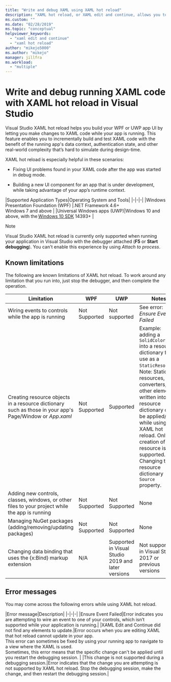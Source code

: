 ```yaml
---
title: "Write and debug XAML using XAML hot reload"
description: "XAML hot reload, or XAML edit and continue, allows you to make changes to your XAML code while running apps"
ms.custom: ""
ms.date: "02/28/2019"
ms.topic: "conceptual"
helpviewer_keywords:
  - "xaml edit and continue"
  - "xaml hot reload"
author: "mikejo5000"
ms.author: "mikejo"
manager: jillfra
ms.workload: 
  - "multiple"
---
```

# Write and debug running XAML code with XAML hot reload in Visual Studio

Visual Studio XAML hot reload helps you build your WPF or UWP app UI by letting you make changes to XAML code while your app is running. This feature enables you to incrementally build and test XAML code with the benefit of the running app's data context, authentication state, and other real-world complexity that’s hard to simulate during design-time.

XAML hot reload is especially helpful in these scenarios:

* Fixing UI problems found in your XAML code after the app was started in debug mode.

* Building a new UI component for an app that is under development, while taking advantage of your app’s runtime context.

|Supported Application Types|Operating System and Tools|
|-|-|-|
|Windows Presentation Foundation (WPF) |.NET Framework 4.6+</br>Windows 7 and above |
|Universal Windows apps (UWP)|Windows 10 and above, with the [Windows 10 SDK](https://developer.microsoft.com/windows/downloads/windows-10-sdk) 14393+ |

> [!NOTE]
> Visual Studio XAML hot reload is currently only supported when running your application in Visual Studio with the debugger attached (**F5** or **Start debugging**). You can't enable this experience by using *Attach to process*.

## Known limitations

The following are known limitations of XAML hot reload. To work around any limitation that you run into, just stop the debugger, and then complete the operation.

|Limitation|WPF|UWP|Notes|
|-|-|-|-|
|Wiring events to controls while the app is running|Not Supported|Not supported|See error: *Ensure Event Failed*|
|Creating resource objects in a resource dictionary such as those in your app's Page/Window or *App.xaml*|Not Supported|Supported|Example: adding a ```SolidColorBrush``` into a resource dictionary for use as a ```StaticResource```.</br>Note: Static resources, style converters, and other elements written into a resource dictionary can be applied/used while using XAML hot reload. Only the creation of the resource is not supported.</br> Changing the resource dictionary ```Source``` property.| 
|Adding new controls, classes, windows, or other files to your project while the app is running|Not Supported|Not Supported|None|
|Managing NuGet packages (adding/removing/updating packages)|Not Supported|Not Supported|None|
|Changing data binding that uses the {x:Bind} markup extension|N/A|Supported in Visual Studio 2019 and later versions|Not supported in Visual Studio 2017 or previous versions|

## Error messages

You may come across the following errors while using XAML hot reload.

|Error message|Description|
|-|-|-|
|Ensure Event Failed|Error indicates you are attempting to wire an event to one of your controls, which isn’t supported while your application is running.|
|XAML Edit and Continue did not find any elements to update.|Error occurs when you are editing XAML that hot reload cannot update in your app.</br> This error can sometimes be fixed by using your running app to navigate to a view where the XAML is used.</br> Sometimes, this error means that the specific change can't be applied until you restart the debugging session. |
|This change is not supported during a debugging session.|Error indicates that the change you are attempting is not supported by XAML hot reload. Stop the debugging session, make the change, and then restart the debugging session.|
